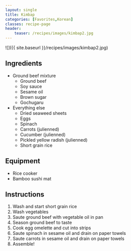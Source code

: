 ```yaml
---
layout: single
title: Kimbap
categories: [Favorites,Korean]
classes: recipe-page
header:
    teaser: /recipes/images/kimbap2.jpg
---
```


![]({{ site.baseurl }}/recipes/images/kimbap2.jpg)

## Ingredients
+ Ground beef mixture
	* Ground beef
	* Soy sauce
	* Sesame oil
	* Brown sugar
	* Gochugaru
+ Everything else
	+ Dried seaweed sheets
	+ Eggs
	+ Spinach
	+ Carrots (julienned)
	+ Cucumber (julienned)
	+ Pickled yellow radish (julienned)
	+ Short grain rice

## Equipment
- Rice cooker
- Bamboo sushi mat

## Instructions
1. Wash and start short grain rice
2. Wash vegetables
2. Saute ground beef with vegetable oil in pan
2. Season ground beef to taste
2. Cook egg omelette and cut into strips
3. Saute spinach in sesame oil and drain on paper towels
4. Saute carrots in sesame oil and drain on paper towels
5. Assemble!